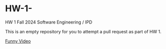 # HW-1-

HW 1 Fall 2024 Software Engineering / IPD

This is an empty repository for you to attempt a pull request as part of HW 1.


[Funny Video](https://www.youtube.com/watch?v=dQw4w9WgXcQ)